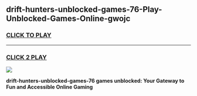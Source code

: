 
## drift-hunters-unblocked-games-76-Play-Unblocked-Games-Online-gwojc
<h3>
<a href="https://premium76.site?title=drift-hunters-unblocked-games-76&ref=25A">CLICK TO PLAY</a></h3>
<hr>

<h3>
<a href="https://premium76.site?title=drift-hunters-unblocked-games-76&ref=25A">CLICK 2 PLAY</a>
  
</h3>

<a href="https://premium76.site?title=drift-hunters-unblocked-games-76&ref=25A"><img src="https://clearcache.store/games.png"></a>


**drift-hunters-unblocked-games-76 games unblocked: Your Gateway to Fun and Accessible Online Gaming**
